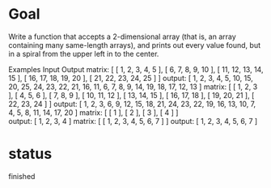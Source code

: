 # Goal

Write a function that accepts a 2-dimensional array (that is, an array containing many same-length arrays),
and prints out every value found, but in a spiral from the upper left in to the center.

Examples
Input Output
matrix:
[ [ 1, 2, 3, 4, 5 ], [ 6, 7, 8, 9, 10 ], [ 11, 12, 13, 14, 15 ], [ 16, 17, 18, 19, 20 ], [ 21, 22, 23, 24, 25 ] ] 
output: [ 1, 2, 3, 4, 5, 10, 15, 20, 25, 24, 23, 22, 21, 16, 11, 6, 7, 8, 9, 14, 19, 18, 17, 12, 13 ]
matrix:
[ [ 1, 2, 3 ], [ 4, 5, 6 ], [ 7, 8, 9 ], [ 10, 11, 12 ], [ 13, 14, 15 ], [ 16, 17, 18 ], [ 19, 20, 21 ], [ 22, 23, 24 ] ] 
output: [ 1, 2, 3, 6, 9, 12, 15, 18, 21, 24, 23, 22, 19, 16, 13, 10, 7, 4, 5, 8, 11, 14, 17, 20 ]
matrix:
[ [ 1 ], [ 2 ], [ 3 ], [ 4 ] ]  
output: [ 1, 2, 3, 4 ]
matrix:
[ [ 1, 2, 3, 4, 5, 6, 7 ] ] 
output: [ 1, 2, 3, 4, 5, 6, 7 ]

# status

finished